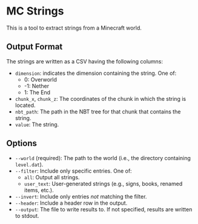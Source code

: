 MC Strings
==========

This is a tool to extract strings from a Minecraft world.

## Output Format

The strings are written as a CSV having the following columns:

  - `dimension`: indicates the dimension containing the string. One of:
    -  0: Overworld
    - -1: Nether
    -  1: The End
  - `chunk_x`, `chunk_z`: The coordinates of the chunk in which the string is
    located.
  - `nbt_path`: The path in the NBT tree for that chunk that contains the string.
  - `value`: The string.

## Options

  - `--world` (required): The path to the world (i.e., the directory containing
    `level.dat`).
  - `--filter`: Include only specific entries. One of:
    - `all`: Output all strings.
    - `user_text`: User-generated strings (e.g., signs, books, renamed items,
      etc.).
  - `--invert`: Include only entries *not* matching the filter.
  - `--header`: Include a header row in the output.
  - `--output`: The file to write results to. If not specified, results are
                written to stdout.
